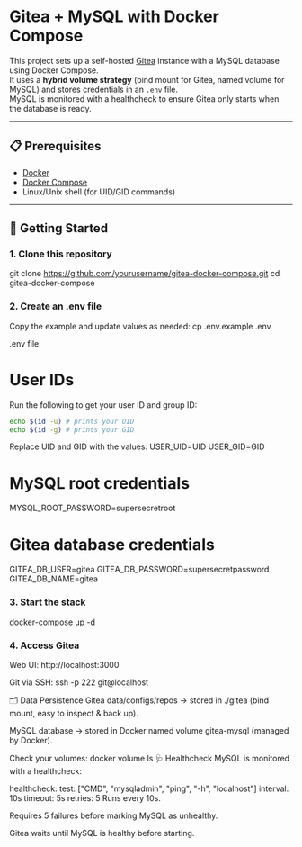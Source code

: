 # Gitea + MySQL with Docker Compose

This project sets up a self-hosted [Gitea](https://gitea.io/) instance with a MySQL database using Docker Compose.  
It uses a **hybrid volume strategy** (bind mount for Gitea, named volume for MySQL) and stores credentials in an `.env` file.  
MySQL is monitored with a healthcheck to ensure Gitea only starts when the database is ready.

---

## 📋 Prerequisites
- [Docker](https://docs.docker.com/get-docker/)
- [Docker Compose](https://docs.docker.com/compose/)
- Linux/Unix shell (for UID/GID commands)

---

## 🚀 Getting Started

### 1. Clone this repository
git clone https://github.com/yourusername/gitea-docker-compose.git
cd gitea-docker-compose

### 2. Create an .env file
Copy the example and update values as needed:
cp .env.example .env

.env file:

# User IDs
Run the following to get your user ID and group ID:
```bash
echo $(id -u) # prints your UID
echo $(id -g) # prints your GID
```
Replace UID and GID with the values:
USER_UID=UID
USER_GID=GID

# MySQL root credentials
MYSQL_ROOT_PASSWORD=supersecretroot

# Gitea database credentials
GITEA_DB_USER=gitea
GITEA_DB_PASSWORD=supersecretpassword
GITEA_DB_NAME=gitea

### 3. Start the stack
docker-compose up -d

### 4. Access Gitea
Web UI: http://localhost:3000

Git via SSH: ssh -p 222 git@localhost

🗂️ Data Persistence
Gitea data/configs/repos → stored in ./gitea (bind mount, easy to inspect & back up).

MySQL database → stored in Docker named volume gitea-mysql (managed by Docker).

Check your volumes:
docker volume ls
🩺 Healthcheck
MySQL is monitored with a healthcheck:

healthcheck:
  test: ["CMD", "mysqladmin", "ping", "-h", "localhost"]
  interval: 10s
  timeout: 5s
  retries: 5
Runs every 10s.

Requires 5 failures before marking MySQL as unhealthy.

Gitea waits until MySQL is healthy before starting.
